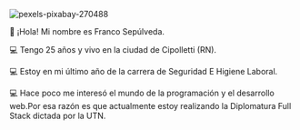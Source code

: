 ![pexels-pixabay-270488](https://github.com/FrancoMSepulveda/FrancoMSepulveda/assets/171515429/ed4ab01e-be0d-453d-88ad-7436fa9d152c)


👋 ¡Hola! Mi nombre es Franco Sepúlveda.  

💻 Tengo 25 años y vivo en la ciudad de Cipolletti (RN).  

💻 Estoy en mi último año de la carrera de Seguridad E Higiene Laboral.  

💻 Hace poco me interesó el mundo de la programación y el desarrollo web.Por esa razón es que actualmente estoy realizando la Diplomatura Full Stack dictada por la UTN.
